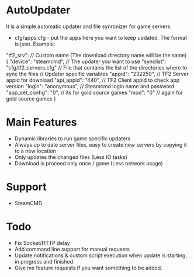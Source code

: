 AutoUpdater
===========
It is a simple automatic updater and file synronizer for game servers.
- cfg/apps.cfg - put the apps here you want to keep updated. The format is json.
Example:

"tf2_srv": // Custom name (The download directory name will be the same)
	{
		"device":			"steamcmd", // The updater you want to use
		"synclist":			"cfg/tf2_servers.cfg" // File that contains the list of the directories where to sync the files
		// Updater specific variables
		"appid":			"232250", // TF2 Server appid for download
		"api_appid":			"440", // TF2 Client appid to check app version
		"login":			"anonymous", // Steamcmd login name and password
		"app_set_config":		"0", // its for gold source games
		"mod":				"0" // again for gold source games
	}
	

Main Features
========
- Dynamic libraries to run game specific updaters
- Always up to date server files, easy to create new servers by copying it to a new location
- Only updates the changed files (Less IO tasks)
- Download is proceed only once / game (Less network usage)

Support
========
- SteamCMD


Todo
========
- Fix Socket/HTTP delay
- Add command line support for manual requests
- Update notifications & custom script execution when update is starting, in progress and finished.
- Give me feature requests if you want something to be added.

